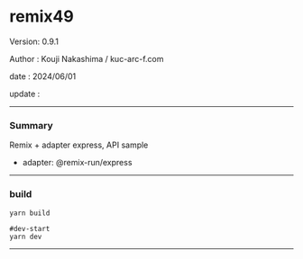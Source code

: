 # remix49

 Version: 0.9.1

 Author : Kouji Nakashima / kuc-arc-f.com

 date   : 2024/06/01 

 update :

***
### Summary

Remix + adapter express, API sample

* adapter: @remix-run/express

***
### build

```
yarn build

#dev-start
yarn dev
```
***
